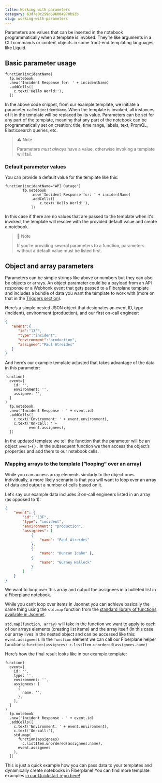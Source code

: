 ```yaml
--- 
title: Working with parameters 
category: 63d7e8c259d696004978b93b 
slug: working-with-parameters
---
```


Parameters are values that can be inserted in the notebook programmatically when a template is invoked. They’re like arguments in a CLI commands or content objects in some front-end templating languages like Liquid.

## Basic parameter usage

```jsonnet
function(incidentName)
  fp.notebook
  .new('Incident Response for: ' + incidentName)
  .addCells([
    c.text('Hello World!'),
  ])

```

In the above code snippet, from our example template, we initiate a parameter called `incidentName`. When the template is invoked, all instances of it in the template will be replaced by its value. Parameters can be set for any part of the template, meaning that any part of the notebook can be programmatically set on creation: title, time range, labels, text, PromQL, Elasticsearch queries, etc.

> ⚠️ Note
>
> Parameters *must always* have a value, otherwise invoking a template
> will fail.

### Default parameter values

You can provide a default value for the template like this:

```jsonnet
function(incidentName="API Outage")
		fp.notebook
			.new('Incident Response for: ' + incidentName)
			.addCells([
				c.text('Hello World!'),
			])
```

In this case if there are no values that are passed to the template when it's invoked, the template will resolve with the provided default value and create a notebook.

> 📘 Note
>
> If you’re providing several parameters to a function, parameters
> without a default value must be listed first.

## Object and array parameters

Parameters can be simple strings like above or numbers but they can also be objects or arrays. An object parameter could be a payload from an API response or a Webhook event that gets passed to a Fiberplane template and includes a bundle of data you want the template to work with (more on that in the [Triggers section](doc:working-with-triggers)).

Here’s a simple nested JSON object that designates an event ID, type (incident), environment (production), and our first on-call engineer:

```json
{
   "event":{
      "id":"13F",
      "type":"incident",
      "environment":"production",
      "assignee":"Paul Atreides"
   }
}
```

And here’s our example template adjusted that takes advantage of the data in this parameter:

```jsonnet
function(
  event={
    id: '',
    environment: '',
    assignee: '',
  }
)
  fp.notebook
  .new('Incident Response - ' + event.id)
  .addCells([
    c.text('Environment: ' + event.environment),
    c.text('On-call: ' +
           event.assignees),
  ])
```

In the updated template we tell the function that the parameter will be an object `event={}` . In the subsequent function we then access the object’s properties and add them to our notebook cells.

### Mapping arrays to the template (”looping” over an array)

While you can access array elements similarly to the object ones individually, a more likely scenario is that you will want to loop over an array of data and output a number of cells based on it.

Let’s say our example data includes 3 on-call engineers listed in an array (as opposed to 1):

```json
{
	"event": {
		"id": "13F",
		"type": "incident",
		"environment": "production",
		"assignees": [
			{
				"name": "Paul Atreides" 
			},
			{ 
				"name": "Duncan Idaho" },
			{ 
				"name": "Gurney Halleck"
			}
		]
	}
}
```

We want to loop over this array and output the assignees in a bulleted list in a Fiberplane notebook.

While you can’t loop over items in Jsonnet you can achieve basically the same thing using the `std.map` function from the [standard library of functions available in Jsonnet](https://jsonnet.org/ref/stdlib.html).

`std.map(function, array)` will take in the function we want to apply to each of our arrays elements (creating list items) and the array itself (in this case our array lives in the nested object and can be accessed like this: `event.assignees`). In the `function` element we can call our Fiberplane helper functions: `function(assignees) c.listItem.unordered(assignees.name)`

Here’s how the final result looks like in our example template:

```jsonnet
function(
  event={
    id: '',
    type: '',
    environment: '',
    assignees: [
      {
        name: '',
      },
    ],
  }
)
  fp.notebook
  .new('Incident Response - ' + event.id)
  .addCells([
    c.text('Environment: ' + event.environment),
    c.text('On-call:'),
    std.map(
      function(assignees)
        c.listItem.unordered(assignees.name),
      event.assignees
    ),
  ])
```

This is just a quick example how you can pass data to your templates and dynamically create notebooks in Fiberplane! You can find more template examples [in our Quickstart repo here!](http://github.com/fiberplane/quickstart)
